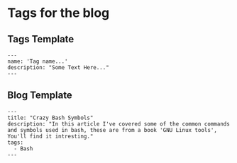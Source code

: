 # Tags for the blog

## Tags Template
```
---
name: 'Tag name...'
description: "Some Text Here..."
---
```

## Blog Template
```
---
title: "Crazy Bash Symbols"
description: "In this article I've covered some of the common commands and symbols used in bash, these are from a book 'GNU Linux tools', You'll find it intresting."
tags: 
  - Bash
---
```